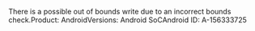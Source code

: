 There is a possible out of bounds write due to an incorrect bounds check.Product: AndroidVersions: Android SoCAndroid ID: A-156333725